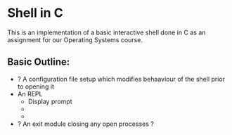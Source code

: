 # Shell in C

This is an implementation of a basic interactive shell done in C as an assignment for our Operating Systems course.

## Basic Outline:
 - ? A configuration file setup which modifies behaaviour of the shell prior to opening it
 - An REPL
   - Display prompt
   - 
   - 
 - ? An exit module closing any open processes ? 

